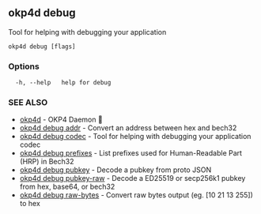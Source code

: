 ## okp4d debug

Tool for helping with debugging your application

```
okp4d debug [flags]
```

### Options

```
  -h, --help   help for debug
```

### SEE ALSO

* [okp4d](okp4d.md)	 - OKP4 Daemon 👹
* [okp4d debug addr](okp4d_debug_addr.md)	 - Convert an address between hex and bech32
* [okp4d debug codec](okp4d_debug_codec.md)	 - Tool for helping with debugging your application codec
* [okp4d debug prefixes](okp4d_debug_prefixes.md)	 - List prefixes used for Human-Readable Part (HRP) in Bech32
* [okp4d debug pubkey](okp4d_debug_pubkey.md)	 - Decode a pubkey from proto JSON
* [okp4d debug pubkey-raw](okp4d_debug_pubkey-raw.md)	 - Decode a ED25519 or secp256k1 pubkey from hex, base64, or bech32
* [okp4d debug raw-bytes](okp4d_debug_raw-bytes.md)	 - Convert raw bytes output (eg. [10 21 13 255]) to hex

